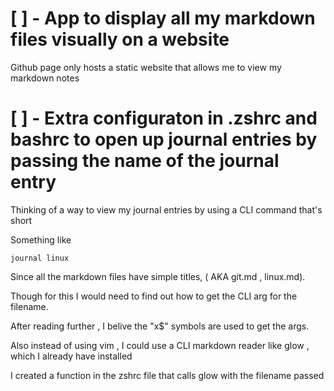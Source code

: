 

# [ ] - App to display all my markdown files visually on a website 

Github page only hosts a static website that allows me to view my markdown notes


# [ ] - Extra  configuraton in .zshrc and bashrc to open up journal entries by passing the name of the journal entry 

Thinking of a way to view my journal entries by using a CLI command that's short 

Something like 

`journal linux`

Since all the markdown files have simple titles, ( AKA git.md , linux.md). 

Though for this I would need to find out how to get the CLI arg for the filename.

After reading further , I belive the "x$" symbols are used to get the args.

Also instead of using vim , I could use a  CLI markdown reader like glow , which I already have installed  

I created a function in the zshrc file that calls glow with the filename passed 

